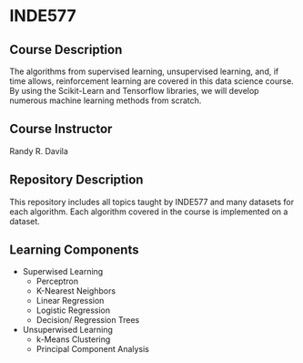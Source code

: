# INDE577

## Course Description
The algorithms from supervised learning, unsupervised learning, and, if time allows, reinforcement learning are covered in this data science course. By using the Scikit-Learn and Tensorflow libraries, we will develop numerous machine learning methods from scratch.


## Course Instructor
Randy R. Davila

## Repository Description
This repository includes all topics taught by INDE577 and many datasets for each algorithm. Each algorithm covered in the course is implemented on a dataset. 
## Learning Components
* Superwised Learning
  * Perceptron
  * K-Nearest Neighbors
  * Linear Regression
  * Logistic Regression
  * Decision/ Regression Trees
* Unsuperwised Learning
  * k-Means Clustering
  * Principal Component Analysis
